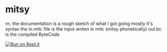 # mitsy

rn, the documentation is a rough sketch of what I got going
mostly it's syntax
the in.mitc file is the input writen in mitc (mitsy phonetically)
out.bc is the compiled ByteCode

[![Run on Repl.it](https://repl.it/badge/github/haltosan/mitsy-compiler#)](https://repl.it/github/haltosan/mitsy-compiler#)
